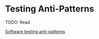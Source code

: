 # Testing Anti-Patterns

TODO: Read

[Software testing anti-patterns](https://getpocket.com/redirect?url=http%3A%2F%2Fblog.codepipes.com%2Ftesting%2Fsoftware-testing-antipatterns.html)
